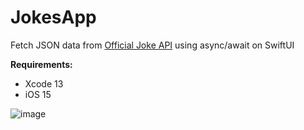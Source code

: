 # JokesApp
Fetch JSON data from [Official Joke API](https://github.com/15Dkatz/official_joke_api) using async/await on SwiftUI

**Requirements:**
* Xcode 13
* iOS 15

![image](https://user-images.githubusercontent.com/19838220/121932701-c9bc9300-cd62-11eb-8d0f-6d64ac6f1ffe.png)

